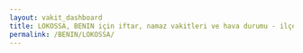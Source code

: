 ```yaml
---
layout: vakit_dashboard
title: LOKOSSA, BENIN için iftar, namaz vakitleri ve hava durumu - ilçe/eyalet seç
permalink: /BENIN/LOKOSSA/
---
```


<script type="text/javascript">
  var GLOBAL_COUNTRY = 'BENIN';
  var GLOBAL_CITY = 'LOKOSSA';
  var GLOBAL_STATE = '';
  var lat = 72;
  var lon = 21;
</script>

